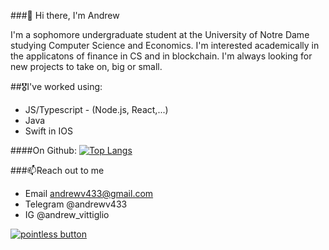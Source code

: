 ###👋 Hi there, I'm Andrew 

I'm a sophomore undergraduate student at the University of Notre Dame studying Computer Science and Economics. I'm interested academically in the applicatons of finance in CS and in blockchain. I'm always looking for new projects to take on, big or small. 

##🎖I've worked using: 
- JS/Typescript - (Node.js, React,...)
- Java
- Swift in IOS

####On Github:
[![Top Langs](https://github-readme-stats.vercel.app/api/top-langs/?username=andr3wV&layout=compact)](https://github.com/anuraghazra/github-readme-stats)

###📫Reach out to me
  - Email andrewv433@gmail.com
  - Telegram @andrewv433
  - IG @andrew_vittiglio

[![pointless button](https://pointless-profile-button.vercel.app/api/button)](https://pointless-profile-button.vercel.app)
